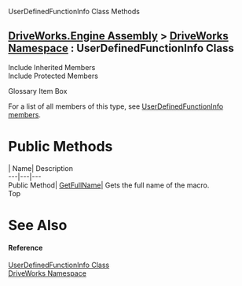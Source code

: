 UserDefinedFunctionInfo Class Methods   
  
[DriveWorks.Engine Assembly](topic2156.md) > [DriveWorks Namespace](topic2159.md) : UserDefinedFunctionInfo Class  
---  
  
Include Inherited Members    
Include Protected Members    


Glossary Item Box

For a list of all members of this type, see [UserDefinedFunctionInfo members](topic5810.md).

# Public Methods

| Name| Description  
---|---|---  
Public Method| [GetFullName](topic5815.md)| Gets the full name of the macro.   
Top

# See Also

#### Reference

[UserDefinedFunctionInfo Class](topic5809.md)   
[DriveWorks Namespace](topic2159.md)


